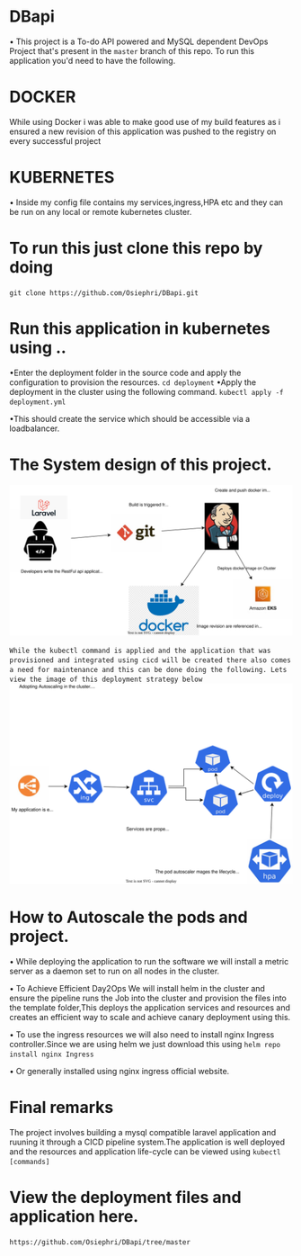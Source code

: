 # DBapi
• This project is a To-do API powered and MySQL dependent DevOps Project that's present in the `master` branch of this repo.
To run this application you'd need to have the following.
# DOCKER
While using Docker i was able to make good use of my build features as i ensured a new revision of this application was pushed to the registry on every successful project
# KUBERNETES
• Inside my config file contains my services,ingress,HPA etc and they can be run on any local or remote kubernetes cluster.

# To run this just clone this repo by doing
`git clone https://github.com/Osiephri/DBapi.git`

# Run this application in kubernetes using ..
•Enter the deployment folder in the source code and apply the configuration to provision the resources.
`cd deployment`
•Apply the deployment in the cluster using the following command.
`kubectl apply -f deployment.yml`


•This should create the service which should be accessible via a loadbalancer.

# The System design of this project.

![Diagram](https://github.com/Osiephri/DBapi/blob/main/Untitled%20Diagram-Page-1.drawio.svg)

`While the kubectl command is applied and the application that was provisioned and integrated using cicd will be created there also comes a need for maintenance and this can be done doing the following. Lets view the image of this deployment strategy below`
![Deployment file](https://github.com/Osiephri/DBapi/blob/main/Untitled%20Diagram-Page-2.drawio.svg)
# How to Autoscale the pods and project.
• While deploying the application to run the software we will install a metric server as a daemon set to run on all nodes in the cluster.

• To Achieve Efficient Day2Ops We will install helm in the cluster and ensure the pipeline runs the Job into the cluster and provision the files into the template folder,This deploys the application services and resources and creates an efficient way to scale and achieve canary deployment using this.

• To use the ingress resources we will also need to install nginx Ingress controller.Since we are using helm we just download this using `helm repo install nginx Ingress`

• Or generally installed using nginx ingress official website. 
# Final remarks
The project involves building a mysql compatible laravel application and ruuning it through a CICD pipeline system.The application is well deployed and the resources and application life-cycle can be viewed using `kubectl [commands]`
# View the deployment files and application here.
 `https://github.com/Osiephri/DBapi/tree/master`
